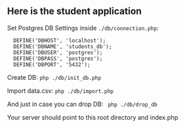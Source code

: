 ## Here is the student application

Set Postgres DB Settings inside ```./db/connection.php```:

```
  DEFINE('DBHOST', 'localhost');
  DEFINE('DBNAME', 'students_db');
  DEFINE('DBUSER', 'postgres');
  DEFINE('DBPASS', 'postgres');
  DEFINE('DBPORT', '5432');
```


Create DB: ```php ./db/init_db.php```

Import data.csv: ```php ./db/import.php```

And just in case you can drop DB: ``` php ./db/drop_db```

Your server should point to this root directory and index.php
